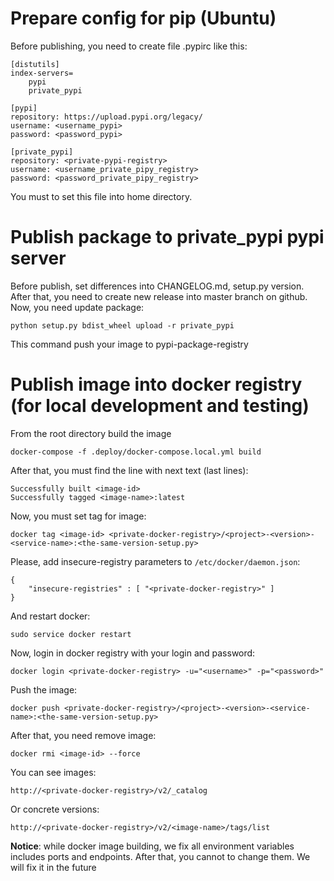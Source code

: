 # Prepare config for pip (Ubuntu)

Before publishing, you need to create file .pypirc like this:

    [distutils]
    index-servers=
        pypi
        private_pypi
    
    [pypi]
    repository: https://upload.pypi.org/legacy/ 
    username: <username_pypi>
    password: <password_pypi>
    
    [private_pypi]
    repository: <private-pypi-registry>
    username: <username_private_pipy_registry>
    password: <password_private_pipy_registry>
    
You must to set this file into home directory. 

# Publish package to private_pypi pypi server

Before publish, set differences into CHANGELOG.md, setup.py version. After that, you need to create new release into master branch on 
github. Now, you need update package:

    python setup.py bdist_wheel upload -r private_pypi
    
This command push your image to pypi-package-registry

# Publish image into docker registry (for local development and testing)

From the root directory build the image

    docker-compose -f .deploy/docker-compose.local.yml build
    
After that, you must find the line with next text (last lines):

    Successfully built <image-id>
    Successfully tagged <image-name>:latest
    
Now, you must set tag for image:

    docker tag <image-id> <private-docker-registry>/<project>-<version>-<service-name>:<the-same-version-setup.py>
    
Please, add insecure-registry parameters to `/etc/docker/daemon.json`:

    {
        "insecure-registries" : [ "<private-docker-registry>" ]
    }
    
And restart docker:

    sudo service docker restart

Now, login in docker registry with your login and password:

    docker login <private-docker-registry> -u="<username>" -p="<password>"
    
Push the image:

    docker push <private-docker-registry>/<project>-<version>-<service-name>:<the-same-version-setup.py>
    
After that, you need remove image:

    docker rmi <image-id> --force

You can see images:

    http://<private-docker-registry>/v2/_catalog
 
Or concrete versions:

    http://<private-docker-registry>/v2/<image-name>/tags/list
    
**Notice**: while docker image building, we fix all environment variables includes ports and endpoints. After that, you cannot to change them. We will fix it in the future
    

    
